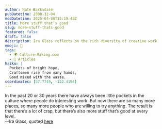 ```yaml
---
author: Nate Barksdale
pubDatetime: 2008-12-04
modDatetime: 2025-04-08T15:19:46Z
title: More stuff that’s good
slug: more-stuff-thats-good
featured: false
draft: false
description: Ira Glass reflects on the rich diversity of creative work in today's culture.
emoji: 🎨
tags:
  - 🌍 Culture-Making.com
  - 📖 Articles
haiku: |
  Pockets of bright hope,  
  Craftsmen rise from many hands,  
  Good mixed with the waste.
coordinates: [37.7749, -122.4194]
---
```


In the past 20 or 30 years there have always been little pockets in the culture where people do interesting work. But now there are so many more places, so many more people who are willing to try anything. The result is that there’s a lot of crap, but there’s also more stuff that’s good at every level.  
--Ira Glass, quoted [here](http://web.archive.org/web/20150908075202/http://moreintelligentlife.com/story/age-mass-intelligence)
